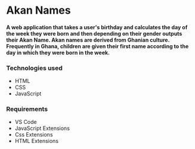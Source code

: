 # Akan Names
#### A web application that takes a user's birthday and calculates the day of the week they were born and then depending on their gender outputs their Akan Name. Akan names are derived from Ghanian culture. Frequently in Ghana, children are given their first name according to the day in which they were born in the week.

### Technologies used
* HTML
* CSS
* JavaScript

### Requirements 
* VS Code 
* JavaScript Extensions 
* Css Extensions 
* HTML Extensions 

